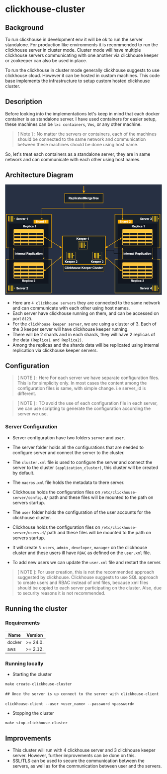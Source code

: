 # clickhouse-cluster

## Background

To run clickhouse in development env it will be ok to run the server standalone. For production like environments it is recommended to run the clickhouse server in cluster mode. Cluster mode will have multiple clickhouse servers communicating with one another via clickhouse keeper or zookeeper can also be used in place.

To run the clickhouse in cluster mode generally clickhouse suggests to use clickhouse cloud. However it can be hosted in custom machines. This code base implements the infrastructure to setup custom hosted clickhouse cluster.

## Description

Before looking into the implementations let's keep in mind that each docker container is as standalone server. I have used containers for easier setup, these machines can be `lxc containers`, `Vms`, or any other machine.

> [ Note ] : No matter the servers or containers, each of the machines should be connected to the same network and communication between these machines should be done using host name.

So, let's treat each containers as a standalone server, they are in same network and can communicate with each other using host names.

## Architecture Diagram

![ Architecture Diagram](./assets/diagram.png "Architecture Diagram")

- Here are `4 clickhouse servers` they are connected to the same network and can communicate with each other using host names.
- Each server have clickhouse running on them, and can be accessed on port `8123`.
- For the `clickhouse keeper server`, we are using a cluster of 3. Each of the 3 keeper server will have clickhouse keeper running.
- There will be 2 shards and in each shards, they will have 2 replicas of the data `(Replica1 and Replica2)`.
- Among the replicas and the shards data will be replicated using internal replication via clickhouse keeper servers.

## Configuration

> [ NOTE ] : Here For each server we have separate configuration files. This is for simplicity only. In most cases the content among the configuration files is same, with simple change. i.e server_id is different.

> [ NOTE ] : TO avoid the use of each configuration file in each server, we can use scripting to generate the configuration according the server we use.

### Server Configuration

- Server configuration have two folders `server` and `user`.
- The server folder holds all the configurations that are needed to configure server and connect the server to the cluster.
- The `cluster.xml` file is used to configure the server and connect the server to the cluster `(application_cluster)`, this cluster will be created by default.
- The `macros.xml` file holds the metadata to there server.
- Clickhouse holds the configuration files on `/etc/clickhouse-server/config.d/` path and these files will be mounted to the path on servers startup.

- The `user` folder holds the configuration of the user accounts for the clickhouse cluster.
- Clickhouse holds the configuration files on `/etc/clickhouse-server/users.d/` path and these files will be mounted to the path on servers startup.
- It will create `3 users`, `admin` , `developer`, `manager` on the clickhouse cluster and these users ill have `RBAC` as defined on the `user.xml` file.
- To add new users we can update the `user.xml` file and restart the server.

> [ NOTE ]: For user creation, this is not the recommended approach suggested by clickhouse. Clickhouse suggests to use SQL approach to create users and RBAC instead of xml files, because xml files should be copied to each server participating on the cluster. Also, due to security reasons it is not recommended.

## Running the cluster

### Requirements

| Name   | Version  |
| ------ | -------- |
| docker | >= 24.0. |
| aws    | >= 2.12. |

### Running locally

- Starting the cluster

```
make create-clickhouse-cluster

## Once the server is up connect to the server with clickhouse-client

clickhouse-client --user <user_name> --password <password>

```

- Stopping the cluster

```
make stop-clickhouse-cluster
```

## Improvements

- This cluster will run with 4 clickhouse server and 3 clickhouse keeper server. However, further improvements can be done on this.
- SSL/TLS can be used to secure the communication between the servers, as well as for the communication between user and the servers.
